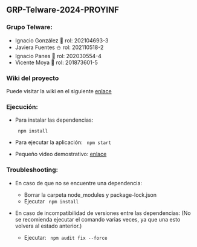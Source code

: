 ## GRP-Telware-2024-PROYINF 


### Grupo Telware:
- Ignacio González 👾 rol: 202104693-3
- Javiera Fuentes ⛄ rol: 202110518-2
- Ignacio Panes 🏀 rol: 202030554-4
- Vicente Moya 🔰 rol: 201873601-5
 
### Wiki del proyecto 
Puede visitar la wiki en el siguiente [enlace](https://github.com/Choriporg/GRP-Telware-2024-PROYINF/wiki)

### Ejecución:

- Para instalar las dependencias:
  
  <code> npm install </code>

- Para ejecutar la aplicación:
    <code> npm start </code>

- Pequeño video demostrativo:
    [enlace](https://youtu.be/j-wqAHutZD4)
### Troubleshooting:

- En caso de que no se encuentre una dependencia:
  - Borrar la carpeta node_modules y package-lock.json
  - Ejecutar <code> npm install </code>

- En caso de incompatibilidad de versiones entre las dependencias: (No se recomienda ejecutar el comando varias veces, ya que una esto volvera al estado anterior.)
  - Ejecutar: <code> npm audit fix --force </code>
  

